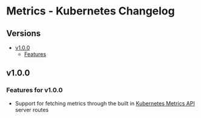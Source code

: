 # Metrics - Kubernetes Changelog

## Versions

- [v1.0.0](#v100)
  - [Features](#features-for-v100)

## v1.0.0

### Features for v1.0.0

* Support for fetching metrics through the built in [Kubernetes Metrics API](https://kubernetes.io/docs/tasks/debug-application-cluster/core-metrics-pipeline/) server routes
